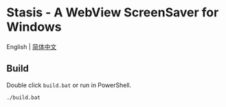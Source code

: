 # Stasis - A WebView ScreenSaver for Windows

English | [简体中文](README_CN.md)

## Build

Double click `build.bat` or run in PowerShell.

```bash
./build.bat
```
